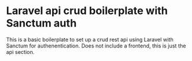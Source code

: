 # Laravel api crud boilerplate with Sanctum auth

This is a basic boilerplate to set up a crud rest api using Laravel with Sanctum for authenentication.
Does not include a frontend, this is just the api section.